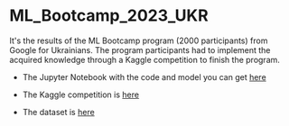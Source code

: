 # ML_Bootcamp_2023_UKR

It's the results of the ML Bootcamp program (2000 participants) from Google for Ukrainians. The program participants had to implement the acquired knowledge through a Kaggle competition to finish the program.


* The Jupyter Notebook with the code and model you can get [here](https://github.com/KainaraDm/ML_Bootcamp_2023_UKR/blob/main/ML_Bootcamp_Competition_2023_for_Ukrainians.ipynb)


* The Kaggle competition is [here](https://www.kaggle.com/competitions/ukraine-ml-bootcamp-2023/overview)


* The dataset is [here](https://www.kaggle.com/competitions/ukraine-ml-bootcamp-2023/data)
